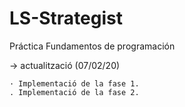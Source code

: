 # LS-Strategist
Práctica Fundamentos de programación

-> actualització (07/02/20)

	· Implementació de la fase 1.
	. Implementació de la fase 2.

